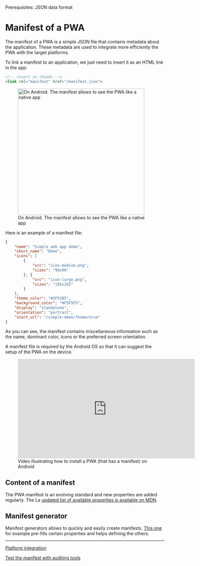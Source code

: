 <span class="requirements">Prerequisites: JSON data format</span>

Manifest of a PWA
===========================

The manifest of a PWA is a simple JSON file that contains metadata about the application. These metadata are used to integrate more efficiently the PWA with the target platforms.

To link a manifest to an application, we just need to insert it as an HTML link in the app:

```html
<!-- insert in <head> -->
<link rel="manifest" href="/manifest.json">
```

 <figure class="pull-right">
 	<img style="height: 400px" src="../img/pwa-manifest-demo.jpg" alt="On Android. The manifest allows to see the PWA like a native app">
 	<figcaption>On Android. The manifest allows to see the PWA like a native app</figcaption>
 </figure>

 Here is an example of a manifest file:

```json
{
	"name": "Simple web app demo",
	"short_name": "Demo",
	"icons": [
		{
			"src": "icon-medium.png",
			"sizes": "96x96"
		}, {
			"src": "icon-large.png",
			"sizes": "192x192"
		}
	],
	"theme_color": "#3F51B5",
	"background_color": "#F5F5F5",
	"display": "standalone",
	"orientation": "portrait",
	"start_url": "/simple-demo/?home=true"
}
```

As you can see, the manifest contains miscellaneous information such as the name, dominant color, icons or the preferred screen orientation.

A manifest file is required by the Android OS so that it can suggest the setup of the PWA on the device.

<figure>
<iframe style="width: 560px; height: 315px;" src="https://www.youtube.com/embed/P7hNedzAjuk" frameborder="0"></iframe>
<figcaption>Video illustrating how to install a PWA (that has a manifest) on Android</figcaption>
</figure>

## Content of a manifest

The PWA manifest is an evolving standard and new properties are added regularly. The La [updated list of available properties is available on MDN](https://developer.mozilla.org/fr/docs/Web/Manifest).

## Manifest generator

Manifest generators allows to quickly and easily create manifests. [This one](http://www.pwabuilder.com/generator) for example pre-fills certain properties and helps defining the others.

---

[Platform integration](integration.md)

[Test the manifest with auditing tools](audit-tools.md)
